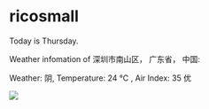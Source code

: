# ricosmall

Today is Thursday.

Weather infomation of 深圳市南山区， 广东省， 中国: 

Weather: 阴, Temperature: 24 ℃ , Air Index: 35 优

<img src="https://github-readme-stats.vercel.app/api?username=ricosmall&show_icons=true" />
